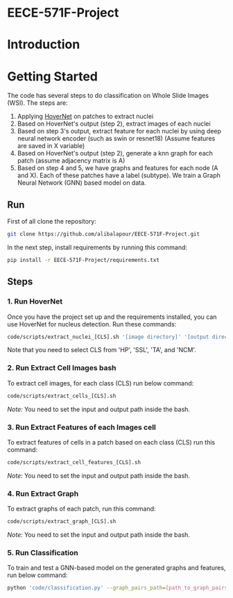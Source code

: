 # EECE-571F-Project

# Introduction

# Getting Started
The code has several steps to do classification on Whole Slide Images (WSI). The steps are:

1. Applying [HoverNet](https://github.com/vqdang/hover_net) on patches to extract nuclei
2. Based on HoverNet's output (step 2), extract images of each nuclei
3. Based on step 3's output, extract feature for each nuclei by using deep neural network encoder (such as swin or resnet18) (Assume features are saved in X variable)
4. Based on HoverNet's output (step 2), generate a knn graph for each patch (assume adjacency matrix is A)
5. Based on step 4 and 5, we have graphs and features for each node (A and X). Each of these patches have a label (subtype). We train a Graph Neural Network (GNN) based model on data.

## Run
First of all clone the repository:

``` bash
git clone https://github.com/alibalapour/EECE-571F-Project.git
```

In the next step, install requirements by running this command:

``` bash
pip install -r EECE-571F-Project/requirements.txt
```

## Steps
### 1. Run HoverNet
Once you have the project set up and the requirements installed, you can use HoverNet for nucleus detection. Run these commands:

``` bash
code/scripts/extract_nuclei_[CLS].sh '[image directory]' '[output directory]'
```

Note that you need to select CLS from 'HP', 'SSL', 'TA', and 'NCM'.


### 2. Run Extract Cell Images bash
To extract cell images, for each class (CLS) run below command:

``` bash
code/scripts/extract_cells_[CLS].sh
```

*Note:* You need to set the input and output path inside the bash.


### 3. Run Extract Features of each Images cell
To extract features of cells in a patch based on each class (CLS) run this command:

``` bash
code/scripts/extract_cell_features_[CLS].sh
```

*Note:* You need to set the input and output path inside the bash.

### 4. Run Extract Graph
To extract graphs of each patch, run this command:

``` bash
code/scripts/extract_graph_[CLS].sh
```

*Note:* You need to set the input and output path inside the bash.


### 5. Run Classification 
To train and test a GNN-based model on the generated graphs and features, run below command:

``` bash
python 'code/classification.py' --graph_pairs_path=[path_to_graph_pairs] --features_dir_path=[path_to_features]
```